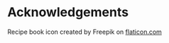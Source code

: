 # Acknowledgements

Recipe book icon created by Freepik on [flaticon.com](https://www.flaticon.com/free-icon/recipe-book_823214?term=recipes&page=1&position=72&origin=tag&related_id=823214)

